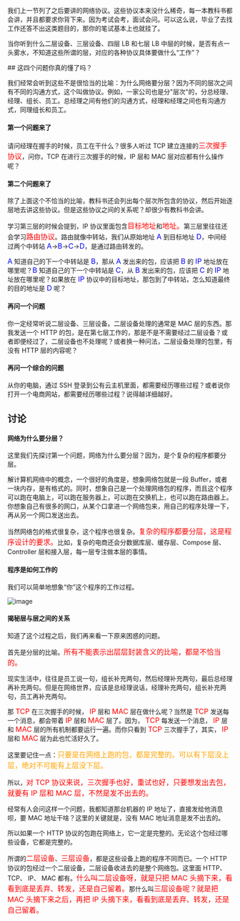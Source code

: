 <p>我们上一节列了之后要讲的网络协议。这些协议本来没什么稀奇，每一本教科书都会讲，并且都要求你背下来。因为考试会考，面试会问。可以这么说，毕业了去找工作还答不出这类题目的，那你的笔试基本上也就挂了。</p>
<p>当你听到什么二层设备、三层设备、四层 LB 和七层 LB 中层的时候，是否有点一头雾水，不知道这些所谓的层，对应的各种协议具体要做什么“工作”？</p>
## 这四个问题你真的懂了吗？

我们经常会听到这些不是很恰当的比喻：为什么网络要分层？因为不同的层次之间有不同的沟通方式，这个叫做协议。例如，一家公司也是分"层次"的，分总经理、经理、组长、员工。总经理之间有他们的沟通方式，经理和经理之间也有沟通方式，同理组长和员工。

#### 第一个问题来了

请问经理在握手的时候，员工在干什么？很多人听过 TCP 建立连接的<font size = 3 color= red>三次握手协议</font>，问你，TCP 在进行三次握手的时候，IP 层和 MAC 层对应都有什么操作呢？

#### 第二个问题来了

除了上面这个不恰当的比喻，教科书还会列出每个层次所包含的协议，然后开始逐层地去讲这些协议。但是这些协议之间的关系呢？却很少有教科书会讲。

学习第三层的时候会提到，IP 协议里面包含<font size = 3 color= red>目标地址</font>和<font size = 3 color= red>地址。</font>第三层里往往还会学习<font size = 3 color= red>路由协议</font>。路由就像中转站，我们从原始地址 <font size = 3 color= blue>A</font> 到目标地址 <font size = 3 color= blue>D</font>，中间经过两个中转站 <font size = 3 color= blue>A</font>-&gt;<font size = 3 color= blue>B</font>-&gt;<font size = 3 color= blue>C</font>-&gt;<font size = 3 color= blue>D</font>，是通过路由转发的。

<font size = 3 color= blue>A</font> 知道自己的下一个中转站是 <font size = 3 color= blue>B</font>，那从 <font size = 3 color= blue>A</font> 发出来的包，应该把 <font size = 3 color= blue>B</font> 的 <font size = 3 color= blue>IP</font> 地址放在哪里呢？<font size = 3 color= blue>B</font> 知道自己的下一个中转站是 <font size = 3 color= blue>C</font>，从 <font size = 3 color= blue>B</font> 发出来的包，应该把 <font size = 3 color= blue>C</font> 的 <font size = 3 color= blue>IP</font> 地址放在哪里呢？如果放在 <font size = 3 color= blue>IP</font> 协议中的目标地址，那包到了中转站，怎么知道最终的目的地址是 <font size = 3 color= blue>D</font> 呢？

#### 再问一个问题

你一定经常听说二层设备、三层设备。二层设备处理的通常是 MAC 层的东西。那我发送一个 HTTP 的包，是在第七层工作的，那是不是不需要经过二层设备？或者即便经过了，二层设备也不处理呢？或者换一种问法，二层设备处理的包里，有没有 HTTP 层的内容呢？

#### 再问一个综合的问题

从你的电脑，通过 SSH 登录到公有云主机里面，都需要经历哪些过程？或者说你打开一个电商网站，都需要经历哪些过程？说得越详细越好。

## 讨论

#### 网络为什么要分层？

这里我们先探讨第一个问题，网络为什么要分层？因为，是个复杂的程序都要分层。

解计算机网络中的概念，一个很好的角度是，想象网络包就是一段 Buffer，或者一块内存，是有格式的。同时，想象自己是一个处理网络包的程序，而且这个程序可以跑在电脑上，可以跑在服务器上，可以跑在交换机上，也可以跑在路由器上。你想象自己有很多的网口，从某个口拿进一个网络包来，用自己的程序处理一下，再从另一个网口发送出去。

当然网络包的格式很复杂，这个程序也很复杂。<font size = 3 color= red>复杂的程序都要分层，这是程序设计的要求。</font>比如，复杂的电商还会分数据库层、缓存层、Compose 层、Controller 层和接入层，每一层专注做本层的事情。

#### 程序是如何工作的

我们可以简单地想象“你”这个程序的工作过程。

![image](https://static001.geekbang.org/resource/image/06/ea/06b355394f525c54f200d8a1af63ddea.jpg)

#### 揭秘层与层之间的关系

知道了这个过程之后，我们再来看一下原来困惑的问题。

首先是分层的比喻。<font size = 3 color = red>所有不能表示出层层封装含义的比喻，都是不恰当的。</font>

现实生活中，往往是员工说一句，组长补充两句，然后经理补充两句，最后总经理再补充两句。但是在网络世界，应该是总经理说话，经理补充两句，组长补充两句，员工再补充两句。

那 <font size = 3 color= red>TCP</font> 在三次握手的时候， <font size = 3 color= red>IP</font> 层和  <font size = 3 color= red>MAC</font> 层在做什么呢？当然是  <font size = 3 color= red>TCP</font> 发送每一个消息，都会带着  <font size = 3 color= red>IP</font> 层和  <font size = 3 color= red>MAC</font> 层了。因为， <font size = 3 color= red>TCP</font> 每发送一个消息， <font size = 3 color= red>IP</font> 层和  <font size = 3 color= red>MAC</font> 层的所有机制都要运行一遍。而你只看到  <font size = 3 color= red>TCP</font> 三次握手了，其实， <font size = 3 color= red>IP</font> 层和  <font size = 3 color= red>MAC</font> 层为此也忙活好久了。

这里要记住一点：<font size = 3 color= orange>只要是在网络上跑的包，都是完整的。可以有下层没上层，绝对不可能有上层没下层。</font>

所以，<font size = 3 color= red>对 TCP 协议来说，三次握手也好，重试也好，只要想发出去包，就要有 IP 层和 MAC 层，不然是发不出去的。</font>

经常有人会问这样一个问题，我都知道那台机器的 IP 地址了，直接发给他消息呗，要 MAC 地址干啥？这里的关键就是，没有 MAC 地址消息是发不出去的。

所以如果一个 HTTP 协议的包跑在网络上，它一定是完整的。无论这个包经过哪些设备，它都是完整的。

所谓的<font size = 3 color= red>二层设备</font>、<font size = 3 color= red>三层设备</font>，都是这些设备上跑的程序不同而已。一个 HTTP 协议的包经过一个二层设备，二层设备收进去的是整个网络包。这里面 HTTP、TCP、 IP、 MAC 都有。<font size = 3 color= red>什么叫二层设备呀，就是只把 MAC 头摘下来，看看到底是丢弃、转发，还是自己留着。</font>那什么叫<font size = 3 color= red>三层设备呢？就是把 MAC 头摘下来之后，再把 IP 头摘下来，看看到底是丢弃、转发，还是自己留着。</font>

